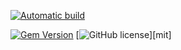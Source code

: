 [![Automatic build](https://github.com/blacksheep-git/blacksheep-git.github.io/actions/workflows/pages-deploy.yml/badge.svg)](https://github.com/blacksheep-git/blacksheep-git.github.io/actions/workflows/pages-deploy.yml)


[![Gem Version](https://img.shields.io/gem/v/jekyll-theme-chirpy)](https://rubygems.org/gems/jekyll-theme-chirpy) [![GitHub license](https://img.shields.io/github/license/cotes2020/chirpy-starter.svg?color=blue)][mit]
